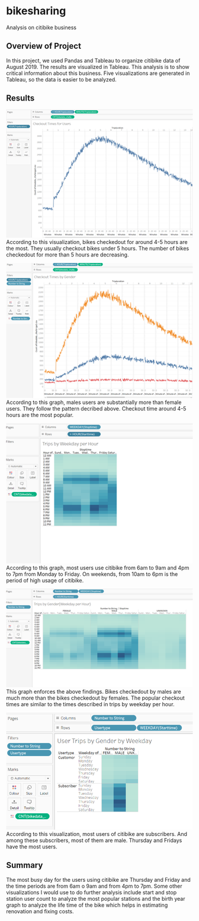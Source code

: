 # **bikesharing**
Analysis on citibike business
## Overview of Project
In this project, we used Pandas and Tableau to organize citibike data of August 2019. The results are visualized in Tableau. This analysis is to show critical information about this business. Five visualizations are generated in Tableau, so the data is easier to be analyzed.
## Results
![checkout_times_for_user](checkout_times_for_users.PNG)
According to this visualization, bikes checkedout for around 4-5 hours are the most. They usually checkout bikes under 5 hours. The number of bikes checkedout for more than 5 hours are decreasing.

![checkout_times_by_gender](checkout_times_by_gender.PNG)
According to this graph, males users are substantially more than female users. They follow the pattern decribed above. Checkout time around 4-5 hours are the most popular.

![trips_by_weekday_per_hour](trips_by_weekday_per_hour.PNG)
According to this graph, most users use citibike from 6am to 9am and 4pm to 7pm from Monday to Friday. On weekends, from 10am to 6pm is the period of high usage of citibike.

![trips_by_gender](trips_by_gender.PNG)
This graph enforces the above findings. Bikes checkedout by males are much more than the bikes checkedout by females. The popular checkout times are similar to the times described in trips by weekday per hour.

![user_trips_by_gender_by_weekday](user_trips_by_gender_by_weekday.PNG)
According to this visualization, most users of citibike are subscribers. And among these subscribers, most of them are male. Thursday and Fridays have the most users.
## Summary
The most busy day for the users using citibike are Thursday and Friday and the time periods are from 6am o 9am and from 4pm to 7pm. Some other visualizations I would use to do further analysis include start and stop station user count to analyze the most popular stations and the birth year graph to analyze the life time of the bike which helps in estimating renovation and fixing costs.
